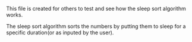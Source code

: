 This file is created for others to test and see how the sleep sort algorithm works. 

The sleep sort algorithm sorts the numbers by putting them to sleep for a specific duration(or as inputed by the user).
